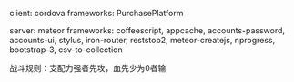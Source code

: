 client: cordova
frameworks: PurchasePlatform

server: meteor
frameworks: coffeescript, appcache, accounts-password, accounts-ui, stylus, iron-router, reststop2, meteor-createjs, nprogress, bootstrap-3, csv-to-collection

战斗规则：支配力强者先攻，血先少为0者输
